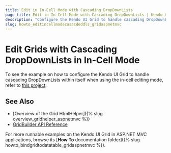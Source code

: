 ```yaml
---
title: Edit in In-Cell Mode with Cascading DropDownLists
page_title: Edit in In-Cell Mode with Cascading DropDownLists | Kendo UI Grid HtmlHelper
description: "Configure the Kendo UI Grid to handle cascading DropDownLists within the Grid when using the in-cell editing mode."
slug: howto_editincellmodecasacdeddls_gridaspnetmvc
---
```


# Edit Grids with Cascading DropDownLists in In-Cell Mode

To see the example on how to configure the Kendo UI Grid to handle cascading DropDownLists within itself when using the in-cell editing mode, refer to [this project](https://github.com/telerik/ui-for-aspnet-mvc-examples/tree/master/grid/grid-incell-editing-with-cascading-dropdownlist).

## See Also

* [Overview of the Grid HtmlHelper]({% slug overview_gridhelper_aspnetmvc %})
* [GridBuilder API Reference](/api/aspnet-mvc/Kendo.Mvc.UI.Fluent/AutoCompleteBuilder)

For more runnable examples on the Kendo UI Grid in ASP.NET MVC applications, browse its [**How To** documentation folder]({% slug howto_bindgridtodatatable_gridaspnetmvc %}).
